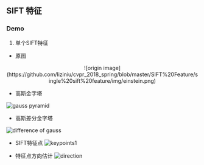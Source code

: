 ## SIFT 特征


### Demo

1. 单个SIFT特征

- 原图 

<div align="center">
![origin image](https://github.com/liziniu/cvpr_2018_spring/blob/master/SIFT%20Feature/single%20sift%20feature/img/einstein.png)
</div>

- 高斯金字塔
 
![gauss pyramid](https://github.com/liziniu/cvpr_2018_spring/blob/master/SIFT%20Feature/single%20sift%20feature/img/einstein-gauss_pyr.png)

- 高斯差分金字塔

![difference of gauss](https://github.com/liziniu/cvpr_2018_spring/blob/master/SIFT%20Feature/single%20sift%20feature/img/einstein-DoGpyramid.png)
 
- SIFT特征点
![keypoints1](https://github.com/liziniu/cvpr_2018_spring/blob/master/SIFT%20Feature/single%20sift%20feature/img/einstein-keypoint1.png)
 
- 特征点方向估计
![direction](https://github.com/liziniu/cvpr_2018_spring/blob/master/SIFT%20Feature/single%20sift%20feature/img/einstein-direction.png)

 
